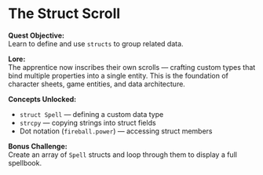 # The Struct Scroll

**Quest Objective:**  
Learn to define and use `structs` to group related data.

**Lore:**  
The apprentice now inscribes their own scrolls — crafting custom types that bind multiple properties into a single entity. This is the foundation of character sheets, game entities, and data architecture.

**Concepts Unlocked:**
- `struct Spell` — defining a custom data type
- `strcpy` — copying strings into struct fields
- Dot notation (`fireball.power`) — accessing struct members

**Bonus Challenge:**  
Create an array of `Spell` structs and loop through them to display a full spellbook.